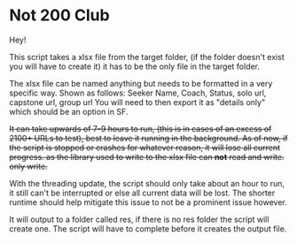 # Not 200 Club

Hey!

This script takes a xlsx file from the target folder, (if the folder doesn't exist you will have to create it) it has to be the only file in the target folder.

The xlsx file can be named anything but needs to be formatted in a very specific way. Shown as follows:
Seeker Name, Coach, Status, solo url, capstone url, group url
You will need to then export it as "details only" which should be an option in SF.

<del>
    It can take upwards of 7-9 hours to run, (this is in cases of an excess of 2100+ URLs to test),
    best to leave it running in the background. As of now, if the script is stopped or crashes for whatever reason, it will lose all current progress. as the library used to write to the xlsx file can <b>not</b> read and write. only write.
</del>

With the threading update, the script should only take about an hour to run, it still can't be interrupted or else all current data will be lost. The shorter runtime should help mitigate this issue to not be a prominent issue however.

It will output to a folder called res, if there is no res folder the script will create one.
The script will have to complete before it creates the output file.
